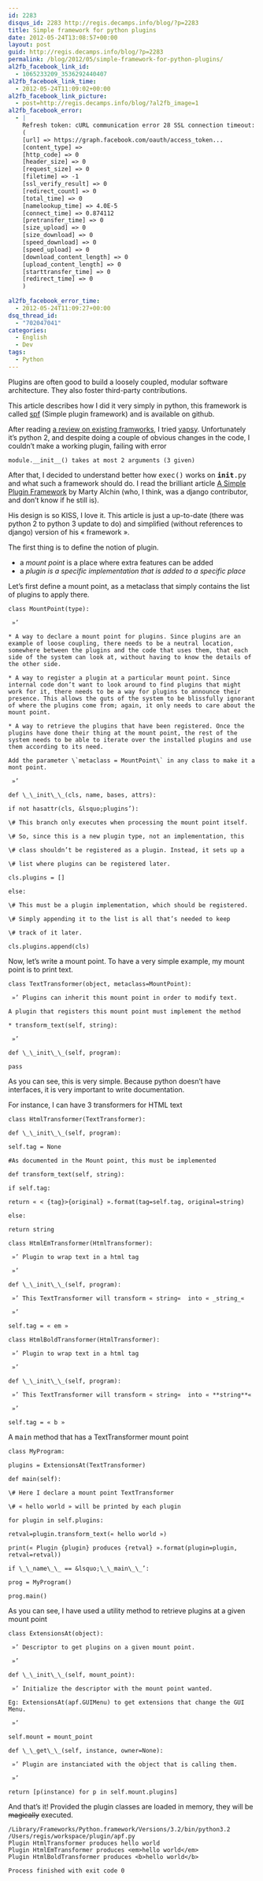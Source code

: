 ```yaml
---
id: 2283
disqus_id: 2283 http://regis.decamps.info/blog/?p=2283
title: Simple framework for python plugins
date: 2012-05-24T13:08:57+00:00
layout: post
guid: http://regis.decamps.info/blog/?p=2283
permalink: /blog/2012/05/simple-framework-for-python-plugins/
al2fb_facebook_link_id:
  - 1065233209_3536292440407
al2fb_facebook_link_time:
  - 2012-05-24T11:09:02+00:00
al2fb_facebook_link_picture:
  - post=http://regis.decamps.info/blog/?al2fb_image=1
al2fb_facebook_error:
  - |
    Refresh token: cURL communication error 28 SSL connection timeout:  Array
    (
    [url] => https://graph.facebook.com/oauth/access_token...
    [content_type] =>
    [http_code] => 0
    [header_size] => 0
    [request_size] => 0
    [filetime] => -1
    [ssl_verify_result] => 0
    [redirect_count] => 0
    [total_time] => 0
    [namelookup_time] => 4.0E-5
    [connect_time] => 0.874112
    [pretransfer_time] => 0
    [size_upload] => 0
    [size_download] => 0
    [speed_download] => 0
    [speed_upload] => 0
    [download_content_length] => 0
    [upload_content_length] => 0
    [starttransfer_time] => 0
    [redirect_time] => 0
    )
    
al2fb_facebook_error_time:
  - 2012-05-24T11:09:27+00:00
dsq_thread_id:
  - "702047041"
categories:
  - English
  - Dev
tags:
  - Python
---
```

Plugins are often good to build a loosely coupled, modular software architecture. They also foster third-party contributions.

This article describes how I did it very simply in python, this framework is called [spf](https://github.com/regisd/simple_plugin_framework "Single plugin framework on github") (Simple plugin framework) and is available on github.

<!--more-->

After reading [a review on existing framworks](http://wehart.blogspot.com/2009/01/python-plugin-frameworks.html), I tried [yapsy](http://yapsy.sourceforge.net/). Unfortunately it’s python 2, and despite doing a couple of obvious changes in the code, I couldn’t make a working plugin, failing with error
  
`module.__init__() takes at most 2 arguments (3 given)`

After that, I decided to understand better how <tt>exec()</tt> works on <tt>__init__.py</tt> and what such a framework should do. I read the brilliant article [A Simple Plugin Framework](http://martyalchin.com/2008/jan/10/simple-plugin-framework/) by Marty Alchin (who, I think, was a django contributor, and don’t know if he still is).

His design is so KISS, I love it. This article is just a up-to-date (there was python 2 to python 3 update to do) and simplified (without references to django) version of his « framework ».

The first thing is to define the notion of plugin.

  * a _mount point_ is a place where extra features can be added
  * a _plugin_ _is a specific implementation that is added to a specific place_

Let’s first define a mount point, as a metaclass that simply contains the list of plugins to apply there.

```
class MountPoint(type):
      
 »’
      
* A way to declare a mount point for plugins. Since plugins are an example of loose coupling, there needs to be a neutral location, somewhere between the plugins and the code that uses them, that each side of the system can look at, without having to know the details of the other side.
      
* A way to register a plugin at a particular mount point. Since internal code don’t want to look around to find plugins that might work for it, there needs to be a way for plugins to announce their presence. This allows the guts of the system to be blissfully ignorant of where the plugins come from; again, it only needs to care about the mount point.
      
* A way to retrieve the plugins that have been registered. Once the plugins have done their thing at the mount point, the rest of the system needs to be able to iterate over the installed plugins and use them according to its need.

Add the parameter \`metaclass = MountPoint\` in any class to make it a mont point.

 »’

def \_\_init\_\_(cls, name, bases, attrs):
          
if not hasattr(cls, &lsquo;plugins’):
              
\# This branch only executes when processing the mount point itself.
              
\# So, since this is a new plugin type, not an implementation, this
              
\# class shouldn’t be registered as a plugin. Instead, it sets up a
              
\# list where plugins can be registered later.
              
cls.plugins = []
          
else:
              
\# This must be a plugin implementation, which should be registered.
              
\# Simply appending it to the list is all that’s needed to keep
              
\# track of it later.
              
cls.plugins.append(cls)
```

Now, let’s write a mount point. To have a very simple example, my mount point is to print text.
  
```
class TextTransformer(object, metaclass=MountPoint):
      
 »’ Plugins can inherit this mount point in order to modify text.

A plugin that registers this mount point must implement the method
      
* transform_text(self, string):
      
 »’

def \_\_init\_\_(self, program):
          
pass
```

As you can see, this is very simple. Because python doesn’t have interfaces, it is very important to write documentation.

For instance, I can have 3 transformers for HTML text
  
```
class HtmlTransformer(TextTransformer):
      
def \_\_init\_\_(self, program):
          
self.tag = None

#As documented in the Mount point, this must be implemented

def transform_text(self, string):
          
if self.tag:
              
return « < {tag}>{original} ».format(tag=self.tag, original=string)
          
else:
              
return string

class HtmlEmTransformer(HtmlTransformer):
      
 »’ Plugin to wrap text in a html tag
      
 »’

def \_\_init\_\_(self, program):
          
 »’ This TextTransformer will transform « string«  into « _string_« 
          
 »’
          
self.tag = « em »

class HtmlBoldTransformer(HtmlTransformer):
      
 »’ Plugin to wrap text in a html tag
      
 »’

def \_\_init\_\_(self, program):
          
 »’ This TextTransformer will transform « string«  into « **string**« 
          
 »’
          
self.tag = « b »
```

A <tt>main</tt> method that has a TextTransformer mount point
  
```
class MyProgram:
      
plugins = ExtensionsAt(TextTransformer)

def main(self):
          
\# Here I declare a mount point TextTransformer
          
\# « hello world » will be printed by each plugin

for plugin in self.plugins:
              
retval=plugin.transform_text(« hello world »)
              
print(« Plugin {plugin} produces {retval} ».format(plugin=plugin, retval=retval))

if \_\_name\_\_ == &lsquo;\_\_main\_\_’:
      
prog = MyProgram()
      
prog.main()
```

As you can see, I have used a utility method to retrieve plugins at a given mount point
  
```
class ExtensionsAt(object):
      
 »’ Descriptor to get plugins on a given mount point.
      
 »’

def \_\_init\_\_(self, mount_point):
          
 »’ Initialize the descriptor with the mount point wanted.
          
Eg: ExtensionsAt(apf.GUIMenu) to get extensions that change the GUI Menu.
          
 »’
          
self.mount = mount_point

def \_\_get\_\_(self, instance, owner=None):
          
 »’ Plugin are instanciated with the object that is calling them.
          
 »’
          
return [p(instance) for p in self.mount.plugins]
```

And that’s it! Provided the plugin classes are loaded in memory, they will be <strike>magically</strike> executed.

```
/Library/Frameworks/Python.framework/Versions/3.2/bin/python3.2 /Users/regis/workspace/plugin/apf.py
Plugin HtmlTransformer produces hello world
Plugin HtmlEmTransformer produces <em>hello world</em>
Plugin HtmlBoldTransformer produces <b>hello world</b>

Process finished with exit code 0

```
